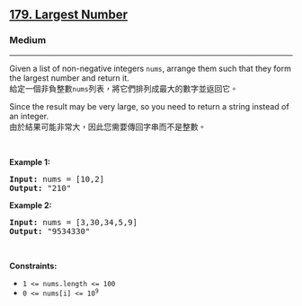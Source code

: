 <h2><a href="https://leetcode.com/problems/largest-number/">179. Largest Number</a></h2><h3>Medium</h3><hr><div><p data-immersive-translate-walked="1e00c5a1-f420-43af-ac60-fcfcf127b1d4" data-immersive-translate-paragraph="1">Given a list of non-negative integers <code data-immersive-translate-walked="1e00c5a1-f420-43af-ac60-fcfcf127b1d4">nums</code>, arrange them such that they form the largest number and return it.<font class="notranslate immersive-translate-target-wrapper" data-immersive-translate-translation-element-mark="1" lang="zh-TW"><br><font class="notranslate immersive-translate-target-translation-theme-none immersive-translate-target-translation-block-wrapper-theme-none immersive-translate-target-translation-block-wrapper" data-immersive-translate-translation-element-mark="1"><font class="notranslate immersive-translate-target-inner immersive-translate-target-translation-theme-none-inner" data-immersive-translate-translation-element-mark="1">給定一個非負整數<code data-immersive-translate-walked="1e00c5a1-f420-43af-ac60-fcfcf127b1d4">nums</code>列表，將它們排列成最大的數字並返回它。</font></font></font></p>

<p data-immersive-translate-walked="1e00c5a1-f420-43af-ac60-fcfcf127b1d4" data-immersive-translate-paragraph="1">Since the result may be very large, so you need to return a string instead of an integer.<font class="notranslate immersive-translate-target-wrapper" data-immersive-translate-translation-element-mark="1" lang="zh-TW"><br><font class="notranslate immersive-translate-target-translation-theme-none immersive-translate-target-translation-block-wrapper-theme-none immersive-translate-target-translation-block-wrapper" data-immersive-translate-translation-element-mark="1"><font class="notranslate immersive-translate-target-inner immersive-translate-target-translation-theme-none-inner" data-immersive-translate-translation-element-mark="1">由於結果可能非常大，因此您需要傳回字串而不是整數。</font></font></font></p>

<p>&nbsp;</p>
<p><strong class="example">Example 1:</strong></p>

<pre><strong>Input:</strong> nums = [10,2]
<strong>Output:</strong> "210"
</pre>

<p><strong class="example">Example 2:</strong></p>

<pre><strong>Input:</strong> nums = [3,30,34,5,9]
<strong>Output:</strong> "9534330"
</pre>

<p>&nbsp;</p>
<p><strong>Constraints:</strong></p>

<ul>
	<li><code>1 &lt;= nums.length &lt;= 100</code></li>
	<li><code>0 &lt;= nums[i] &lt;= 10<sup>9</sup></code></li>
</ul>
</div>